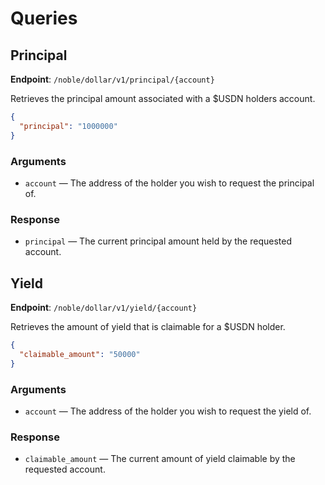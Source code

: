 # Queries

## Principal

**Endpoint**: `/noble/dollar/v1/principal/{account}`

Retrieves the principal amount associated with a $USDN holders account.

```json
{
  "principal": "1000000"
}
```

### Arguments

- `account` — The address of the holder you wish to request the principal of.

### Response

- `principal` — The current principal amount held by the requested account.

## Yield

**Endpoint**: `/noble/dollar/v1/yield/{account}`

Retrieves the amount of yield that is claimable for a $USDN holder.

```json
{
  "claimable_amount": "50000"
}
```

### Arguments

- `account` — The address of the holder you wish to request the yield of.

### Response

- `claimable_amount` — The current amount of yield claimable by the requested account.
